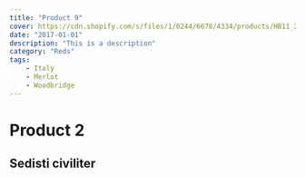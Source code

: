 ```yaml
---
title: "Product 9"
cover: https://cdn.shopify.com/s/files/1/0244/6678/4334/products/HB11_20174b11-2f7d-45a7-8eae-45c6c531885f_900x.jpg?v=1571165502
date: "2017-01-01"
description: "This is a description"
category: "Reds"
tags:
    - Italy
    - Merlot
    - Woodbridge
---
```


# Product 2

## Sedisti civiliter